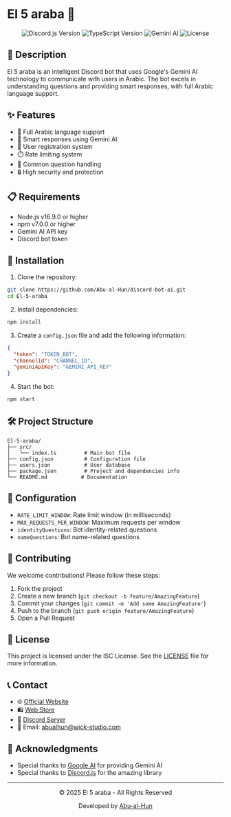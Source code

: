 # El 5 araba 🤖

<div align="center">
  <img src="https://img.shields.io/badge/Discord.js-v14.14.1-blue?logo=discord" alt="Discord.js Version">
  <img src="https://img.shields.io/badge/TypeScript-v5.3.3-blue?logo=typescript" alt="TypeScript Version">
  <img src="https://img.shields.io/badge/Gemini-AI-orange?logo=google" alt="Gemini AI">
  <img src="https://img.shields.io/badge/License-ISC-green" alt="License">
</div>

## 📝 Description

El 5 araba is an intelligent Discord bot that uses Google's Gemini AI technology to communicate with users in Arabic. The bot excels in understanding questions and providing smart responses, with full Arabic language support.

## ✨ Features

- 🤖 Full Arabic language support
- 🧠 Smart responses using Gemini AI
- 👤 User registration system
- ⏱️ Rate limiting system
- 💬 Common question handling
- 🔒 High security and protection

## 📋 Requirements

- Node.js v16.9.0 or higher
- npm v7.0.0 or higher
- Gemini AI API key
- Discord bot token

## 🚀 Installation

1. Clone the repository:

```bash
git clone https://github.com/Abu-al-Hun/discord-bot-ai.git
cd El-5-araba
```

2. Install dependencies:

```bash
npm install
```

3. Create a `config.json` file and add the following information:

```json
{
  "token": "TOKEN_BOT",
  "channelId": "CHANNEL_ID",
  "geminiApiKey": "GEMINI_API_KEY"
}
```

4. Start the bot:

```bash
npm start
```

## 🛠️ Project Structure

```
El-5-araba/
├── src/
│   └── index.ts         # Main bot file
├── config.json          # Configuration file
├── users.json           # User database
├── package.json         # Project and dependencies info
└── README.md           # Documentation
```

## 🔧 Configuration

- `RATE_LIMIT_WINDOW`: Rate limit window (in milliseconds)
- `MAX_REQUESTS_PER_WINDOW`: Maximum requests per window
- `identityQuestions`: Bot identity-related questions
- `nameQuestions`: Bot name-related questions

## 🤝 Contributing

We welcome contributions! Please follow these steps:

1. Fork the project
2. Create a new branch (`git checkout -b feature/AmazingFeature`)
3. Commit your changes (`git commit -m 'Add some AmazingFeature'`)
4. Push to the branch (`git push origin feature/AmazingFeature`)
5. Open a Pull Request

## 📄 License

This project is licensed under the ISC License. See the [LICENSE](LICENSE) file for more information.

## 📞 Contact

- 🌐 [Official Website](http://abualhun.wick.ink/)
- 🛍️ [Web Store](http://abualhun.shop.wick.ink/)
- 💬 [Discord Server](https://discord.gg/wjCq6n8R4g)
- 📧 Email: abualhun@wick-studio.com

## 🙏 Acknowledgments

- Special thanks to [Google AI](https://ai.google.dev/) for providing Gemini AI
- Special thanks to [Discord.js](https://discord.js.org/) for the amazing library

---

<div align="center">
  <p>© 2025 El 5 araba - All Rights Reserved</p>
  <p>Developed by <a href="https://github.com/Abu-al-Hun">Abu-al-Hun</a></p>
</div>
